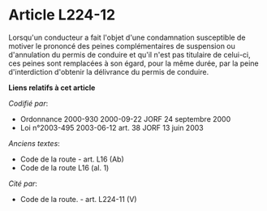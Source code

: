 # Article L224-12

Lorsqu'un conducteur a fait l'objet d'une condamnation susceptible de motiver le prononcé des peines complémentaires de
suspension ou d'annulation du permis de conduire et qu'il n'est pas titulaire de celui-ci, ces peines sont remplacées à son
égard, pour la même durée, par la peine d'interdiction d'obtenir la délivrance du permis de conduire.

**Liens relatifs à cet article**

_Codifié par_:

  - Ordonnance 2000-930 2000-09-22 JORF 24 septembre 2000
  - Loi n°2003-495 2003-06-12 art. 38 JORF 13 juin 2003

_Anciens textes_:

  - Code de la route - art. L16 (Ab)
  - Code de la route L16 (al. 1)

_Cité par_:

  - Code de la route. - art. L224-11 (V)
